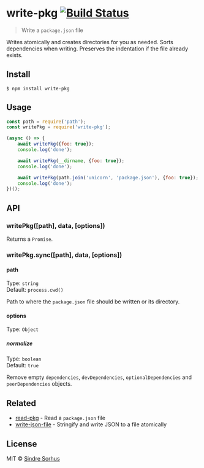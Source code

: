 # write-pkg [![Build Status](https://travis-ci.org/sindresorhus/write-pkg.svg?branch=master)](https://travis-ci.org/sindresorhus/write-pkg)

> Write a `package.json` file

Writes atomically and creates directories for you as needed. Sorts dependencies when writing. Preserves the indentation if the file already exists.


## Install

```
$ npm install write-pkg
```


## Usage

```js
const path = require('path');
const writePkg = require('write-pkg');

(async () => {
	await writePkg({foo: true});
	console.log('done');

	await writePkg(__dirname, {foo: true});
	console.log('done');

	await writePkg(path.join('unicorn', 'package.json'), {foo: true});
	console.log('done');
})();
```


## API

### writePkg([path], data, [options])

Returns a `Promise`.

### writePkg.sync([path], data, [options])

#### path

Type: `string`<br>
Default: `process.cwd()`

Path to where the `package.json` file should be written or its directory.

#### options

Type: `Object`

##### normalize

Type: `boolean`<br>
Default: `true`

Remove empty `dependencies`, `devDependencies`, `optionalDependencies` and `peerDependencies` objects.


## Related

- [read-pkg](https://github.com/sindresorhus/read-pkg) - Read a `package.json` file
- [write-json-file](https://github.com/sindresorhus/write-json-file) - Stringify and write JSON to a file atomically


## License

MIT © [Sindre Sorhus](https://sindresorhus.com)
